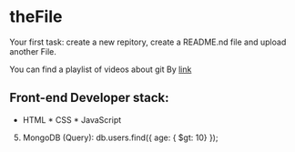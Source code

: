 # theFile
Your first task: create a new repitory, create a README.nd file and upload another File.

You can find a playlist of videos about git By [link](https://www.youtube.com/watch?v=KnINsmXT9_C)

## Front-end Developer stack:

* HTML
﻿﻿* CSS
﻿﻿* JavaScript
5. MongoDB (Query):
db.users.find({ age: { $gt: 10} });

